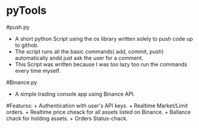 # pyTools

#push.py
  + A short python Script using the os library written solely to push code up to githob.
  + The script runs all the basic commands( add, commit, push) automatically andd just ask the user for a comment.
  + This Script was written because I was too lazy too run the commands every time myself.

#Binance.py
  + A simple trading console app using Binance API.
  
  #Featurss:
      + Authentication with user's API keys.
      + Realtime Market/Limit orders.
      + Realtime price cheack for all assets listed on Binance.
      + Ballance chack for holding assets.
      + Orders Status-chack.
    
